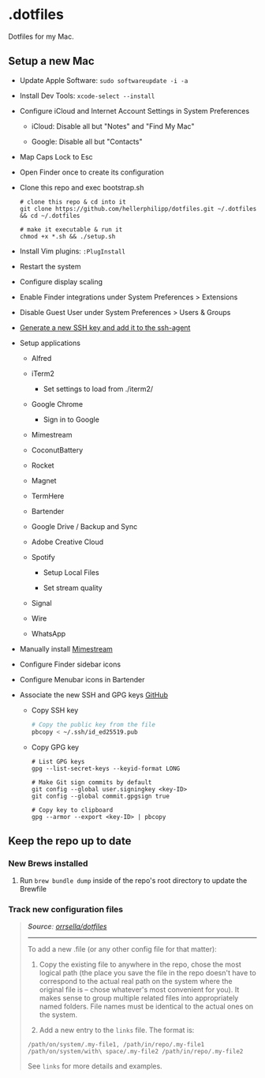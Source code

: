 # .dotfiles

Dotfiles for my Mac.

## Setup a new Mac

- Update Apple Software: `sudo softwareupdate -i -a`

- Install Dev Tools: `xcode-select --install`

- Configure iCloud and Internet Account Settings in System Preferences
  
  * iCloud: Disable all but "Notes" and "Find My Mac"
  
  * Google: Disable all but "Contacts"
* Map Caps Lock to Esc
- Open Finder once to create its configuration

- Clone this repo and exec bootstrap.sh
  
  ```
  # clone this repo & cd into it
  git clone https://github.com/hellerphilipp/dotfiles.git ~/.dotfiles && cd ~/.dotfiles
  
  # make it executable & run it
  chmod +x *.sh && ./setup.sh
  ```

- Install Vim plugins: `:PlugInstall`

- Restart the system

- Configure display scaling

- Enable Finder integrations under System Preferences > Extensions

- Disable Guest User under System Preferences > Users & Groups

- [Generate a new SSH key and add it to the ssh-agent](https://docs.github.com/en/github/authenticating-to-github/generating-a-new-ssh-key-and-adding-it-to-the-ssh-agent)

- Setup applications
  
  - Alfred
  
  - iTerm2
    
    - Set settings to load from ./iterm2/
  
  - Google Chrome
    
    - Sign in to Google
  
  - Mimestream
  
  - CoconutBattery
  
  - Rocket
  
  - Magnet
  
  - TermHere
  
  - Bartender
  
  - Google Drive / Backup and Sync
  
  - Adobe Creative Cloud
  
  - Spotify
    
    - Setup Local Files
    
    - Set stream quality
  
  - Signal
  
  - Wire
  
  - WhatsApp

- Manually install [Mimestream](https://mimestream.com/download)

- Configure Finder sidebar icons

- Configure Menubar icons in Bartender

- Associate the new SSH and GPG keys [GitHub](https://github.com/settings/keys) 
  
  * Copy SSH key
    
    ```bash
    # Copy the public key from the file
    pbcopy < ~/.ssh/id_ed25519.pub
    ```
  - Copy GPG key
    
    ```shell
    # List GPG keys
    gpg --list-secret-keys --keyid-format LONG
    
    # Make Git sign commits by default
    git config --global user.signingkey <key-ID>
    git config --global commit.gpgsign true
    
    # Copy key to clipboard
    gpg --armor --export <key-ID> | pbcopy
    ```

## Keep the repo up to date

### New Brews installed

1. Run `brew bundle dump` inside of the repo's root directory to update the Brewfile

### Track new configuration files

> ***Source**: [orrsella/dotfiles](https://github.com/orrsella/dotfiles)*
> 
> ---
> 
> To add a new .file (or any other config file for that matter):
> 
> 1. Copy the existing file to anywhere in the repo, chose the most logical path (the place you save the file in the repo doesn't have to correspond to the actual real path on the system where the original file is – chose whatever's most convenient for you). It makes sense to group multiple related files into appropriately named folders. File names must be identical to the actual ones on the system.
> 
> 2. Add a new entry to the `links` file. The format is:
> 
> ```
> /path/on/system/.my-file1, /path/in/repo/.my-file1
> /path/on/system/with\ space/.my-file2 /path/in/repo/.my-file2
> ```
> 
> See `links` for more details and examples.
